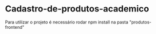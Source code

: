 # Cadastro-de-produtos-academico

Para utilizar o projeto é necessário rodar npm install na pasta "produtos-frontend"
